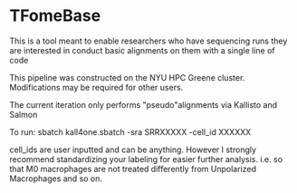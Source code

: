 # TFomeBase
This is a tool meant to enable researchers who have sequencing runs they are interested in conduct basic alignments on them with a single line of code

This pipeline was constructed on the NYU HPC Greene cluster. Modifications may be required for other users.

The current iteration only performs "pseudo"alignments via Kallisto and Salmon

To run:
sbatch kall4one.sbatch -sra SRRXXXXX -cell_id XXXXXX

cell_ids are user inputted and can be anything. However I strongly recommend standardizing your labeling for easier further analysis. i.e. so that M0 macrophages are not treated differently from Unpolarized Macrophages and so on.
